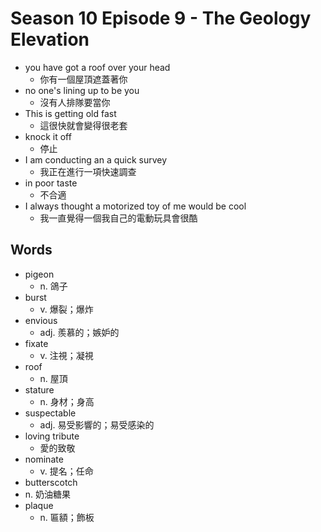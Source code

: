 # Season 10 Episode 9 - The Geology Elevation

- you have got a roof over your head
  - 你有一個屋頂遮蓋著你
- no one's lining up to be you
  - 沒有人排隊要當你
- This is getting old fast
  - 這很快就會變得很老套
- knock it off
  - 停止
- I am conducting an a quick survey
  - 我正在進行一項快速調查
- in poor taste
  - 不合適
- I always thought a motorized toy of me would be cool
  - 我一直覺得一個我自己的電動玩具會很酷

## Words

- pigeon
  - n. 鴿子
- burst
  - v. 爆裂；爆炸
- envious
  - adj. 羨慕的；嫉妒的
- fixate
  - v. 注視；凝視
- roof
  - n. 屋頂
- stature
  - n. 身材；身高
- suspectable
  - adj. 易受影響的；易受感染的
- loving tribute
  - 愛的致敬
- nominate
  - v. 提名；任命
-  butterscotch
  - n. 奶油糖果
- plaque
  - n. 匾額；飾板